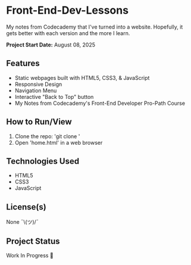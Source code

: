 # Front-End-Dev-Lessons
My notes from Codecademy that I've turned into a website. Hopefully, it gets better with each version and the more I learn.

**Project Start Date:** August 08, 2025

## Features
- Static webpages built with HTML5, CSS3, & JavaScript
- Responsive Design
- Navigation Menu
- Interactive "Back to Top" button
- My Notes from Codecademy's Front-End Developer Pro-Path Course

## How to Run/View
1. Clone the repo: 'git clone <repo-url>'
2. Open 'home.html' in a web browser

## Technologies Used
- HTML5
- CSS3
- JavaScript

## License(s)
None ¯\\(ツ)/¯

## Project Status
Work In Progress 🔧
